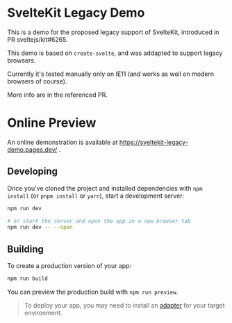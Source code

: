 # SvelteKit Legacy Demo

This is a demo for the proposed legacy support of SvelteKit, introduced in PR sveltejs/kit#6265.

This demo is based on `create-svelte`, and was addapted to support legacy browsers.

Currently it's tested manually only on IE11 (and works as well on modern browsers of course).

More info are in the referenced PR.

# Online Preview

An online demonstration is available at https://sveltekit-legacy-demo.pages.dev/ .

## Developing

Once you've cloned the project and installed dependencies with `npm install` (or `pnpm install` or `yarn`), start a development server:

```bash
npm run dev

# or start the server and open the app in a new browser tab
npm run dev -- --open
```

## Building

To create a production version of your app:

```bash
npm run build
```

You can preview the production build with `npm run preview`.

> To deploy your app, you may need to install an [adapter](https://kit.svelte.dev/docs/adapters) for your target environment.
